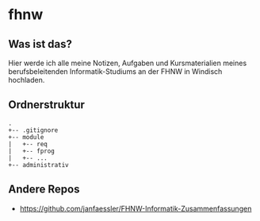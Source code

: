 # fhnw
## Was ist das?
Hier werde ich alle meine Notizen, Aufgaben und Kursmaterialien meines berufsbeleitenden Informatik-Studiums an der FHNW in Windisch hochladen.

## Ordnerstruktur

```
.
+-- .gitignore
+-- module
|   +-- req
|   +-- fprog
|   +-- ...
+-- administrativ
```

## Andere Repos
+ https://github.com/janfaessler/FHNW-Informatik-Zusammenfassungen
